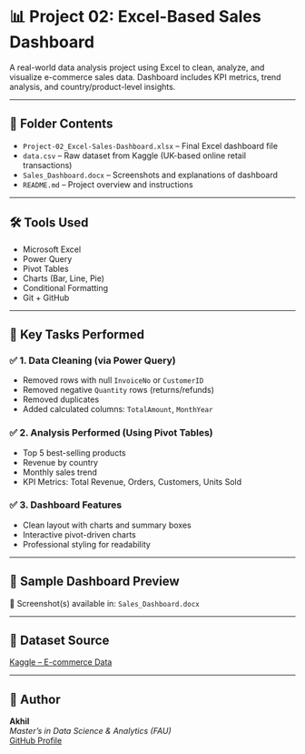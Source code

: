 # 📊 Project 02: Excel-Based Sales Dashboard

A real-world data analysis project using Excel to clean, analyze, and visualize e-commerce sales data. Dashboard includes KPI metrics, trend analysis, and country/product-level insights.

---

## 📂 Folder Contents

- `Project-02_Excel-Sales-Dashboard.xlsx` – Final Excel dashboard file
- `data.csv` – Raw dataset from Kaggle (UK-based online retail transactions)
- `Sales_Dashboard.docx` – Screenshots and explanations of dashboard
- `README.md` – Project overview and instructions

---

## 🛠️ Tools Used

- Microsoft Excel
- Power Query
- Pivot Tables
- Charts (Bar, Line, Pie)
- Conditional Formatting
- Git + GitHub

---

## 📌 Key Tasks Performed

### ✅ 1. Data Cleaning (via Power Query)
- Removed rows with null `InvoiceNo` or `CustomerID`
- Removed negative `Quantity` rows (returns/refunds)
- Removed duplicates
- Added calculated columns: `TotalAmount`, `MonthYear`

### ✅ 2. Analysis Performed (Using Pivot Tables)
- Top 5 best-selling products
- Revenue by country
- Monthly sales trend
- KPI Metrics: Total Revenue, Orders, Customers, Units Sold

### ✅ 3. Dashboard Features
- Clean layout with charts and summary boxes
- Interactive pivot-driven charts
- Professional styling for readability

---

## 📸 Sample Dashboard Preview

📄 Screenshot(s) available in: `Sales_Dashboard.docx`

---

## 🔗 Dataset Source

[Kaggle – E-commerce Data](https://www.kaggle.com/datasets/carrie1/ecommerce-data)

---

## 🙌 Author

**Akhil**  
*Master’s in Data Science & Analytics (FAU)*  
[GitHub Profile](https://github.com/akhil0404-tech)
